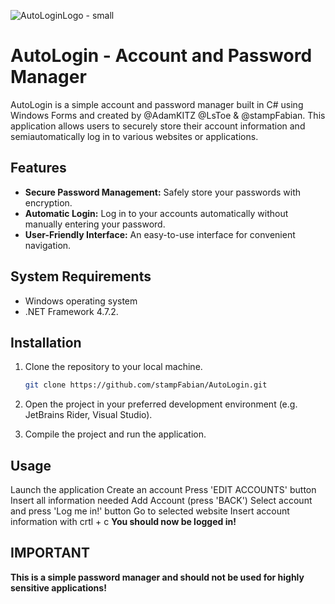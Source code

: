 ![AutoLoginLogo - small](https://github.com/stampFabian/AutoLogin/assets/91456656/da226d26-b1d8-4487-8cf1-1c3ff370d892)

# AutoLogin - Account and Password Manager

AutoLogin is a simple account and password manager built in C# using Windows Forms and created by @AdamKITZ @LsToe & @stampFabian.
This application allows users to securely store their account information and semiautomatically log in to various websites or applications.

## Features

- **Secure Password Management:** Safely store your passwords with encryption.
- **Automatic Login:** Log in to your accounts automatically without manually entering your password.
- **User-Friendly Interface:** An easy-to-use interface for convenient navigation.

## System Requirements

- Windows operating system
- .NET Framework 4.7.2.

## Installation

1. Clone the repository to your local machine.
   ```bash
   git clone https://github.com/stampFabian/AutoLogin.git

2. Open the project in your preferred development environment (e.g. JetBrains Rider, Visual Studio).

3. Compile the project and run the application.

## Usage

Launch the application
Create an account
Press 'EDIT ACCOUNTS' button
Insert all information needed
Add Account (press 'BACK')
Select account and press 'Log me in!' button
Go to selected website
Insert account information with crtl + c
**You should now be logged in!**

## IMPORTANT

**This is a simple password manager and should not be used for highly sensitive applications!**

